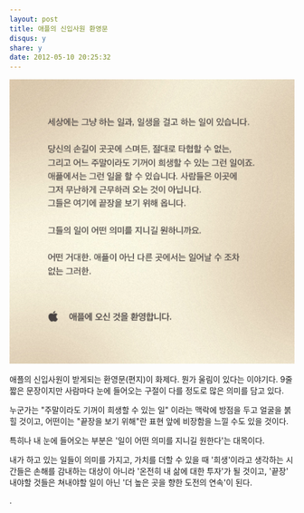 ```yaml
---
layout: post
title: 애플의 신입사원 환영문
disqus: y
share: y
date: 2012-05-10 20:25:32
---
```


![애플 신입사원환영문 이미지](/images/apple.png)

애플의 신입사원이 받게되는 환영문(편지)이 화제다. 뭔가 울림이 있다는 이야기다. 9줄 짧은 문장이지만 사람마다 눈에 들어오는 구절이 다를 정도로 많은 의미를 담고 있다. 

누군가는 "주말이라도 기꺼이 희생할 수 있는 일" 이라는 맥락에 방점을 두고 얼굴을 붉힐 것이고, 어떤이는 "끝장을 보기 위해"란 표현 앞에 비장함을 느낄 수도 있을 것이다. 

특히나 내 눈에 들어오는 부분은 '일이 어떤 의미를 지니길 원한다'는 대목이다. 

내가 하고 있는 일들이 의미를 가지고, 가치를 더할 수 있을 때 '희생'이라고 생각하는 시간들은 손해를 감내하는 대상이 아니라 '온전히 내 삶에 대한 투자'가 될 것이고, '끝장' 내야할 것들은 쳐내야할 일이 아닌 '더 높은 곳을 향한 도전의 연속'이 된다.

.

